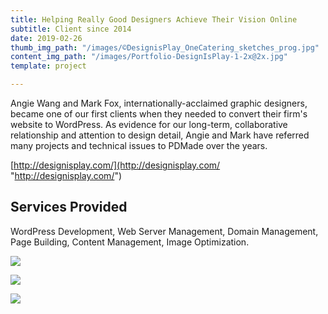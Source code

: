 ```yaml
---
title: Helping Really Good Designers Achieve Their Vision Online
subtitle: Client since 2014
date: 2019-02-26
thumb_img_path: "/images/©DesignisPlay_OneCatering_sketches_prog.jpg"
content_img_path: "/images/Portfolio-DesignIsPlay-1-2x@2x.jpg"
template: project

---
```

Angie Wang and Mark Fox, internationally-acclaimed graphic designers, became one of our first clients when they needed to convert their firm's website to WordPress. As evidence for our long-term, collaborative relationship and attention to design detail, Angie and Mark have referred many projects and technical issues to PDMade over the years. 

[http://designisplay.com/](http://designisplay.com/ "http://designisplay.com/")

## Services Provided

WordPress Development, Web Server Management, Domain Management, Page Building, Content Management, Image Optimization.

![](/images/Portfolio-DesignIsPlay-2-2x.jpg)

![](/images/Portfolio-DesignIsPlay-4-2x.jpg)

![](/images/Portfolio-DesignIsPlay-3-2x.jpg)
